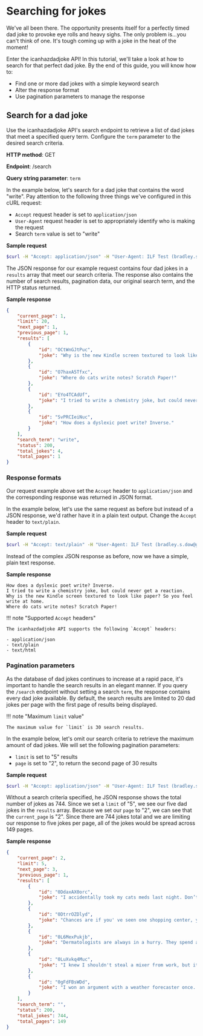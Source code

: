 # Searching for jokes

We've all been there. The opportunity presents itself for a perfectly timed dad joke to provoke eye rolls and heavy sighs. The only problem is...you can't think of one. It's tough coming up with a joke in the heat of the moment!

Enter the icanhazdadjoke API! In this tutorial, we'll take a look at how to search for that perfect dad joke. By the end of this guide, you will know how to:

- Find one or more dad jokes with a simple keyword search
- Alter the response format
- Use pagination parameters to manage the response

## Search for a dad joke

Use the icanhazdadjoke API's search endpoint to retrieve a list of dad jokes that meet a specified query term. Configure the `term` parameter to the desired search criteria.

**HTTP method**: GET

**Endpoint**: /search

**Query string parameter**: `term`

In the example below, let's search for a dad joke that contains the word "write". Pay attention to the following three things we've configured in this cURL request:

- `Accept` request header is set to `application/json`
- `User-Agent` request header is set to appropriately identify who is making the request
- Search `term` value is set to "write" 

**Sample request**

```bash
$curl -H "Accept: application/json" -H "User-Agent: ILF Test (bradley.s.dow@gmail.com)" https://icanhazdadjoke.com/search?term=write
```

The JSON response for our example request contains four dad jokes in a `results` array that meet our search criteria. The response also contains the number of search results, pagination data, our original search term, and the HTTP status returned.

**Sample response**
```json
{
    "current_page": 1,
    "limit": 20,
    "next_page": 1,
    "previous_page": 1,
    "results": [
        {
            "id": "OCtWnGJtPuc",
            "joke": "Why is the new Kindle screen textured to look like paper? So you feel write at home."
        },
        {
            "id": "O7haxA5Tfxc",
            "joke": "Where do cats write notes? Scratch Paper!"
        },
        {
            "id": "EYo4TCAdUf",
            "joke": "I tried to write a chemistry joke, but could never get a reaction."
        },
        {
            "id": "SvPRCIeiNuc",
            "joke": "How does a dyslexic poet write? Inverse."
        }
    ],
    "search_term": "write",
    "status": 200,
    "total_jokes": 4,
    "total_pages": 1
}
```
### Response formats
Our request example above set the `Accept` header to `application/json` and the corresponding response was returned in JSON format.

In the example below, let's use the same request as before but instead of a JSON response, we'd rather have it in a plain text output. Change the `Accept` header to `text/plain`.

**Sample request**

```bash
$curl -H "Accept: text/plain" -H "User-Agent: ILF Test (bradley.s.dow@gmail.com)" https://icanhazdadjoke.com/search?term=write
```

Instead of the complex JSON response as before, now we have a simple, plain text response.

**Sample response**

```
How does a dyslexic poet write? Inverse.
I tried to write a chemistry joke, but could never get a reaction.
Why is the new Kindle screen textured to look like paper? So you feel write at home.
Where do cats write notes? Scratch Paper!
```

!!! note "Supported `Accept` headers"

    The icanhazdadjoke API supports the following `Accept` headers:

    - application/json
    - text/plain
    - text/html

### Pagination parameters
As the database of dad jokes continues to increase at a rapid pace, it's important to handle the search results in an elegant manner. If you query the `/search` endpoint without setting a search `term`, the response contains every dad joke available. By default, the search results are limited to 20 dad jokes per page with the first page of results being displayed.

!!! note "Maximum `limit` value"
    
    The maximum value for `limit` is 30 search results.

In the example below, let's omit our search criteria to retrieve the maximum amount of dad jokes. We will set the following pagination parameters:

- `limit` is set to "5" results
- `page` is set to "2", to return the second page of 30 results

**Sample request**

```bash
$curl -H "Accept: application/json" -H "User-Agent: ILF Test (bradley.s.dow@gmail.com)" https://icanhazdadjoke.com/search?limit=5&page=2
```

Without a search criteria specified, he JSON response shows the total number of jokes as 744. Since we set a `limit` of "5", we see our five dad jokes in the `results` array. Because we set our `page` to "2", we can see that the `current_page` is "2". Since there are 744 jokes total and we are limiting our response to five jokes per page, all of the jokes would be spread across 149 pages.

**Sample response**
```json
{
    "current_page": 2,
    "limit": 5,
    "next_page": 3,
    "previous_page": 1,
    "results": [
        {
            "id": "0DdaxAX0orc",
            "joke": "I accidentally took my cats meds last night. Don’t ask meow."
        },
        {
            "id": "0DtrrOZDlyd",
            "joke": "Chances are if you' ve seen one shopping center, you've seen a mall."
        },
        {
            "id": "0L6MexPukjb",
            "joke": "Dermatologists are always in a hurry. They spend all day making rash decisions. "
        },
        {
            "id": "0LuXvkq4Muc",
            "joke": "I knew I shouldn't steal a mixer from work, but it was a whisk I was willing to take."
        },
        {
            "id": "0gFdFBsWDd",
            "joke": "I won an argument with a weather forecaster once. His logic was cloudy..."
        }
    ],
    "search_term": "",
    "status": 200,
    "total_jokes": 744,
    "total_pages": 149
}
```